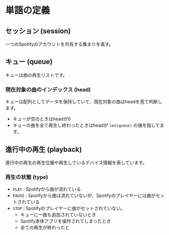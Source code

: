 # 単語の定義

## セッション (session)

一つのSpotifyのアカウントを共有する集まりを表す。

## キュー (queue)

キューは曲の再生リストです。

### 現在対象の曲のインデックス (head)

キューは配列としてデータを保持していて、現在対象の曲はheadを見て判断します。  

- キューが空のときはheadが0
- キューの曲を全て再生し終わったときはheadが `len(queue)` の値を指してます。


## 進行中の再生 (playback)

進行中の再生の再生位置や再生しているデバイス情報を表しています。

### 再生の状態 (type)

- `PLAY` : Spotifyから曲が流れている
- `PAUSE` : Spotifyから曲は流れていないが、Spotifyのプレイヤーには曲がセットされている
- `STOP` : Spotifyのプレイヤーに曲がセットされていない。
    - キューに一曲も追加されていないとき
    - Spotify本体アプリを操作されてしまったとき
    - 全ての再生が終わったと
